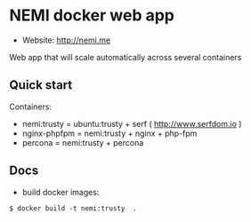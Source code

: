 # NEMI docker web app

* Website: http://nemi.me

Web app that will scale automatically across several containers

## Quick start

Containers:
- nemi:trusty 	= ubuntu:trusty + serf ( http://www.serfdom.io )
- nginx-phpfpm 	= nemi:trusty + nginx + php-fpm
- percona	= nemi:trusty + percona

## Docs

- build docker images:

```
$ docker build -t nemi:trusty  .
```

